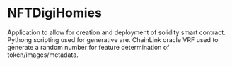 # NFTDigiHomies

Application to allow for creation and deployment of solidity smart contract. 
Pythong scripting used for generative are.
ChainLink oracle VRF used to generate a random number for feature determination of token/images/metadata.
